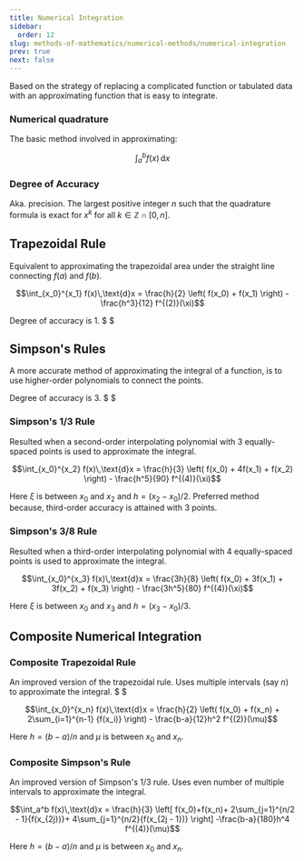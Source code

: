 ```yaml
---
title: Numerical Integration
sidebar:
  order: 12
slug: methods-of-mathematics/numerical-methods/numerical-integration
prev: true
next: false
---
```


Based on the strategy of replacing a complicated
function or tabulated data with an approximating function that is easy to integrate.

### Numerical quadrature

The basic method involved in approximating:

```math
\int_a^b f(x)\,\text{d}x
```

### Degree of Accuracy

Aka. precision. The largest positive integer $n$ such that the quadrature formula is exact for $x^k$ for all $k \in \mathbb{Z}\cap [0,n]$.

## Trapezoidal Rule

Equivalent to approximating the trapezoidal area under the straight line connecting $f(a)$ and $f(b)$.

```math
\int_{x_0}^{x_1} f(x)\,\text{d}x = \frac{h}{2} \left( f(x_0) + f(x_1) \right) - \frac{h^3}{12} f^{(2)}(\xi)
```

Degree of accuracy is $1$. $ $

## Simpson's Rules

A more accurate method of approximating the integral of a function, is to use higher-order polynomials to connect the points.

Degree of accuracy is $3$. $ $

### Simpson's 1/3 Rule

Resulted when a second-order interpolating polynomial with 3 equally-spaced points is used to approximate the integral.

```math
\int_{x_0}^{x_2} f(x)\,\text{d}x = \frac{h}{3} \left( f(x_0) + 4f(x_1) + f(x_2) \right) - \frac{h^5}{90} f^{(4)}(\xi)
```

Here $\xi$ is between $x_0$ and $x_2$ and $h={(x_2-x_0)}/{2}$. Preferred method because, third-order accuracy is attained with 3 points.

### Simpson's 3/8 Rule

Resulted when a third-order interpolating polynomial with 4 equally-spaced points is used to approximate the integral.

```math
\int_{x_0}^{x_3} f(x)\,\text{d}x = \frac{3h}{8} \left( f(x_0) + 3f(x_1) + 3f(x_2) + f(x_3) \right) - \frac{3h^5}{80} f^{(4)}(\xi)
```

Here $\xi$ is between $x_0$ and $x_3$ and $h={(x_3-x_0)}/{3}$.

## Composite Numerical Integration

### Composite Trapezoidal Rule

An improved version of the trapezoidal rule. Uses multiple intervals (say $n$) to approximate the integral. $ $

```math
\int_{x_0}^{x_n} f(x)\,\text{d}x = \frac{h}{2} \left( f(x_0) + f(x_n) + 2\sum_{i=1}^{n-1} {f(x_i)} \right) - \frac{b-a}{12}h^2 f^{(2)}(\mu)
```

Here $h = (b-a)/n$ and $\mu$ is between $x_0$ and $x_n$.

### Composite Simpson's Rule

An improved version of Simpson's 1/3 rule. Uses even number of multiple intervals to approximate the integral.

```math
\int_a^b f(x)\,\text{d}x =
\frac{h}{3}
\left[
f(x_0)+f(x_n)+
2\sum_{j=1}^{n/2 - 1}{f(x_{2j})}+
4\sum_{j=1}^{n/2}{f(x_{2j - 1})}
\right]
-\frac{b-a}{180}h^4 f^{(4)}(\mu)
```

Here $h = (b-a)/n$ and $\mu$ is between $x_0$ and $x_n$.
